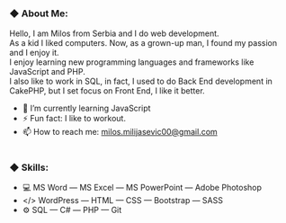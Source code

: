 #
### ◆ About Me:
Hello, I am Milos from Serbia and I do web development. <br>
As a kid I liked computers. Now, as a grown-up man, I found my passion and I enjoy it. <br>
I enjoy learning new programming languages and frameworks like JavaScript and PHP. <br>
I also like to work in SQL, in fact, I used to do Back End development in CakePHP, but I set focus on Front End, I like it better. <br>
- 🧩 I’m currently learning JavaScript
- ⚡ Fun fact: I like to workout.
- 📫 How to reach me: milos.milijasevic00@gmail.com
#
### ◆ Skills:
- 💻 MS Word — MS Excel — MS PowerPoint — Adobe Photoshop
- </> WordPress — HTML — CSS — Bootstrap — SASS
- ⚙ SQL — C# — PHP — Git
#
